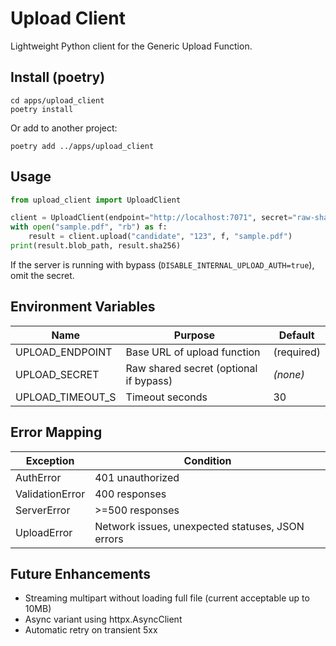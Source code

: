 # Upload Client

Lightweight Python client for the Generic Upload Function.

## Install (poetry)
```
cd apps/upload_client
poetry install
```

Or add to another project:
```
poetry add ../apps/upload_client
```

## Usage
```python
from upload_client import UploadClient

client = UploadClient(endpoint="http://localhost:7071", secret="raw-shared-secret")
with open("sample.pdf", "rb") as f:
    result = client.upload("candidate", "123", f, "sample.pdf")
print(result.blob_path, result.sha256)
```

If the server is running with bypass (`DISABLE_INTERNAL_UPLOAD_AUTH=true`), omit the secret.

## Environment Variables
| Name | Purpose | Default |
| ---- | ------- | ------- |
| UPLOAD_ENDPOINT | Base URL of upload function | (required) |
| UPLOAD_SECRET | Raw shared secret (optional if bypass) | *(none)* |
| UPLOAD_TIMEOUT_S | Timeout seconds | 30 |

## Error Mapping
| Exception | Condition |
| --------- | -------- |
| AuthError | 401 unauthorized |
| ValidationError | 400 responses |
| ServerError | >=500 responses |
| UploadError | Network issues, unexpected statuses, JSON errors |

## Future Enhancements
- Streaming multipart without loading full file (current acceptable up to 10MB)
- Async variant using httpx.AsyncClient
- Automatic retry on transient 5xx
